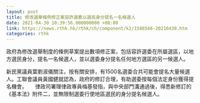 ```yaml
---
layout: post
title: 修改選舉條例修正案容許選委以選民身分提名一名候選人
date: 2021-04-30 10:39:56.000000000 +08:00
link: https://news.rthk.hk/rthk/ch/component/k2/1588566-20210430.htm
categories: rthk
---
```


政府為修改選舉制度的條例草案提出數項修正案，包括容許選委在所屬選區，以地方選民身分，提名一名候選人，並以選委身分提名任何地方選區的另一候選人。

新民黨議員葉劉淑儀關注，按有關安排，有1500名選委合共可能會提名大量候選人。工聯會議員黃國健就認為，政府的修訂合理，有助選委按每個法定身份獲得提名機會。
　
律政司署理律政專員梅基發指，與中央部門溝通過後，得悉新修訂的《基本法》附件二，並無限制選委行使地區選民的身分提名候選人。
